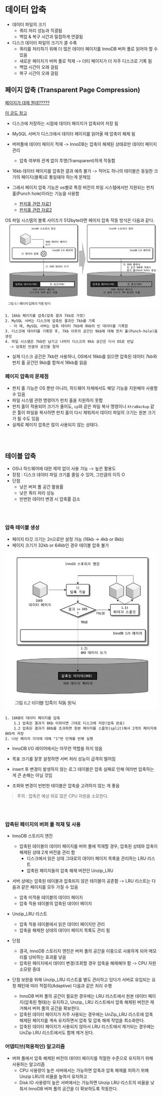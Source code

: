 # 데이터 압축
- 데이터 파일의 크기 
  - 쿼리 처리 성능과 직결됨 
  - 백업 & 복구 시간과 밀접하게 연결됨
- 디스크 데이터 파일의 크기가 클 수록
  - 쿼리를 처리하기 위해 더 많은 데이터 페이지를 InnoDB 버퍼 풀로 읽어야 할 수 있음 
  - 새로운 페이지가 버퍼 풀로 적재 -> 더티 페이지가 더 자주 디스크로 기록 됨 
  - 백업 시간이 오래 걸림 
  - 복구 시간이 오래 걸림 

## 페이지 압축 (Transparent Page Compression) 
[페이지가 대체 뭔데?????](https://en.wikipedia.org/wiki/Page_(computer_memory))

[이 글도 참고](https://www.geeksforgeeks.org/paging-in-operating-system/)
- 디스크에 저장하는 시점에 데이터 페이지가 압축되어 저장 됨 
- MySQL 서버가 디스크에서 데이터 페이지를 읽어올 때 압축이 해제 됨 
- 버퍼풀에 데이터 페이지 적재 -> InnoDB는 압축이 해제된 상태로만 데이터 페이지 관리 
  - 압축 여부와 관계 없이 투명(Transparent)하게 작동함 


- 16kb 데이터 페이지를 압축한 결과 예측 불가 -> 적어도 하나의 테이블은 동일한 크기의 페이지(블록)로 통일돼야 하는게 문제임
- 그래서 페이지 압축 기능은 os별로 특정 버전의 파일 시스템에서만 지원되는 펀치 홀(Punch hole)이라는 기능을 사용함
  - [펀치홀 관련 자료1](https://flashsql.github.io/mysql/2018/04/18/test9.html)
  - [펀치홀 관련 자료2](https://lwn.net/Articles/415889/)


OS 파일 시스템의 블록 사이즈가 512byte라면 페이지 압축 작동 방식은 다음과 같다.
![img.png](img.png)
```text
1. 16kb 페이지를 압축(압축 결과 7kb로 가정)
2. MySQL 서버는 디스크에 압축된 결과인 7kb를 기록 
  - 이 때, MySQL 서버는 압축 데이터 7kb에 9kb의 빈 데이터를 기록함
3. 디스크에 데이터를 기록한 후, 7kb 이후의 공간인 9kb에 대해 펀치 홀(Punch-hole)을 생성
4. 파일 시스템은 7kb만 남기고 나머지 디스크의 9kb 공간은 다시 OS로 반납
  -> 압축된 만큼의 공간을 절약   
```
- 실제 디스크 공간은 7kb만 사용하나, OS에서 16kb를 읽으면 압축된 데이터 7kb와 펀치 홀 공간인 9kb를 합쳐서 16kb를 읽음

### 페이지 압축의 문제점 
- 펀치 홀 기능은 OS 뿐만 아니라, 하드웨어 자체에서도 해당 기능을 지원해야 사용할 수 있음 
- 파일 시스템 관련 명령어가 펀치 홀을 지원하지 못함 
- 펀치 홀이 적용되어 크기가 줄어도, `cp`와 같은 파일 복사 명령이나 `XtraBackup` 같은 툴이 파일을 복사하면 펀치 홀이 다시 채워져서 데이터 파일의 크기는 원본 크기가 될 수도 있음 
- 실제로 페이지 압축은 많이 사용되지 않는 상태다.


<br/><br/>

## 테이블 압축
- OS나 하드웨어에 대한 제약 없이 사용 가능 -> 높은 활용도
- 장점 : 디스크 데이터 파일 크기를 줄일 수 있어, 그만큼의 이득 O
- 단점 
  - 낮은 버퍼 풀 공간 활용률
  - 낮은 쿼리 처리 성능
  - 빈번한 데이터 변경 시 압축률 감소 

<br/><br/>

### 압축 테이블 생성 
- 페이지 타깃 크기는 2n으로만 설정 가능 (16kb -> 4kb or 8kb)
- 페이지 크기가 32kb or 64kb인 경우 테이블 압축 불가

![img_1.png](img_1.png)
```text
1. 16KB의 데이터 페이지를 압축
    1.1 압축된 결과가 8Kb 이하이면 그대로 디스크에 저장(압축 완료)
    1.2 압축된 결과가 8Kb를 초과하면 원본 페이지를 스플릿(split)해서 2개의 페이지에 8Kb씩 저장
2. 나뉜 페이지 각각에 대해 "1"번 단계를 반복 실행
```
- InnoDB I/O 레이어에서는 아무런 역할을 하지 않음 
- 목표 크기를 잘못 설정하면 서버 처리 성능이 급격히 떨어짐


- insert 후 변경이 발생하지 않는 로그 테이블은 압축 실패로 인해 여러번 압축하는 게 큰 손해는 아닐 것임
- 조회와 변경이 빈번한 테이블은 압축을 고려하지 않는 게 좋음 


> 주의 : 압축은 예상 외로 많은 CPU 자원을 소모한다.

<br/><br/>

### 압축된 페이지의 버퍼 풀 적재 및 사용 
- InnoDB 스토리지 엔진 
  - 압축된 테이블의 데이터 페이지를 버퍼 풀에 적재할 경우, 압축된 상태와 압축이 해제된 상태 2개 버전을 관리 함
    - 디스크에서 읽은 상태 그대로의 데이터 페이지 목록을 관리하는 LRU 리스트 
    - 압축된 페이지들의 압축 해제 버전인 Unzip_LRU


- 서버 상에는 압축된 테이블과 압축되지 않은 테이블이 공존함 -> LRU 리스트는 다음과 같은 페이지를 모두 가질 수 있음 
  - 압축 미적용 테이블의 데이터 페이지
  - 압축 적용 테이블의 압축된 데이터 페이지 


- Unzip_LRU 리스트
  - 압축 적용 테이블에서 읽은 데이터 페이지만 관리 
  - 압축을 해제한 상태의 데이터 페이지 목록도 관리 됨


- 단점
  - 결국, InnoDB 스토리지 엔진은 버퍼 풀의 공간을 이중으로 사용하게 되어 메모리를 낭비하는 효과를 낳음 
  - 압축된 페이지에서 데이터 변경/조회할 경우 압축을 해제해야 함 -> CPU 자원 소모량 증대


- 단점 보완을 위해 Unzip_LRU 리스트를 별도 관리하고 있다가 서버로 유입되는 요청 패턴에 따라 적절히(Adaptive) 다음과 같은 처리 수행 
  - InnoDB 버퍼 풀의 공간이 필요한 경우에는 LRU 리스트에서 원본 데이터 페이지(압축된 형태)는 유지하고, Unzip_ LRU 리스트에서 압축 해제된 버전은 제거해서 버퍼 풀의 공간을 확보한다. 
  - 압축된 데이터 페이지가 자주 사용되는 경우에는 UnZip_LRU 리스트에 압축 해제된 페이지를 계속 유지하면서 압축 및 압축 해제 작업을 최소화한다. 
  - 압축된 데이터 페이지가 사용되지 않아서 LRU 리스트에서 제거되는 경우에는 UnZip LRU 리스트에서도 함께 제거 된다.


### 어댑티브(적응적인) 알고리즘 
- 버퍼 풀에서 압축 해제된 버전의 데이터 페이지를 적절한 수준으로 유지하기 위해 사용하는 알고리즘
  - CPU 사용량이 높은 서버에서는 가능하면 압축과 압축 해제를 피하기 위해 Unzip LRU의 비율을 높여서 유지하고
  - Disk IO 사용량이 높은 서버에서는 가능하면 Unzip LRU 리스트의 비율을 낮춰서 InnoDB 버퍼 풀의 공간을 더 확보하도록 작동한다.







